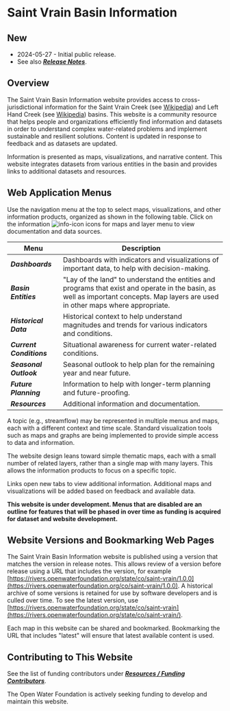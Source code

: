 # Saint Vrain Basin Information #

## New ##

*   2024-05-27 - Initial public release.
*   See also [***Release Notes***](#/content-page/release-notes).

## Overview ##

The Saint Vrain Basin Information website provides access to cross-jurisdictional
information for the
Saint Vrain Creek (see [Wikipedia](https://en.wikipedia.org/wiki/St._Vrain_Creek)) and
Left Hand Creek (see [Wikipedia](https://en.wikipedia.org/wiki/Left_Hand_Creek_(Colorado))) basins.
This website is a community resource that helps people and organizations efficiently find information and datasets
in order to understand complex
water-related problems and implement sustainable and resilient solutions.
Content is updated in response to feedback and as datasets are updated.

Information is presented as maps, visualizations, and narrative content.
This website integrates datasets from various entities in the basin and provides
links to additional datasets and resources.

## Web Application Menus ##

Use the navigation menu at the top to select maps, visualizations, and other information products, organized as shown in the following table.
Click on the information ![info-icon](/img/info-icon.png) icons for maps and layer menu to view documentation and data sources.

| **Menu** | **Description** |
| -- | -- |
| ***Dashboards*** | Dashboards with indicators and visualizations of important data, to help with decision-making. |
| ***Basin Entities*** | "Lay of the land" to understand the entities and programs that exist and operate in the basin, as well as important concepts.  Map layers are used in other maps where appropriate. |
| ***Historical Data*** | Historical context to help understand magnitudes and trends for various indicators and conditions. | 
| ***Current Conditions*** | Situational awareness for current water-related conditions. |
| ***Seasonal Outlook*** | Seasonal outlook to help plan for the remaining year and near future. |
| ***Future Planning*** | Information to help with longer-term planning and future-proofing. |
| ***Resources*** | Additional information and documentation. |

A topic (e.g., streamflow) may be represented in multiple menus and maps,
each with a different context and time scale.
Standard visualization tools such as maps and graphs are being implemented
to provide simple access to data and information.

The website design leans toward simple thematic maps, each with a small number of related layers,
rather than a single map with many layers.
This allows the information products to focus on a specific topic.

Links open new tabs to view additional information.
Additional maps and visualizations will be added based on feedback and available data.

**This website is under development.  Menus that are disabled are an outline for features that will be phased in over
time as funding is acquired for dataset and website development.**

## Website Versions and Bookmarking Web Pages ##

The Saint Vrain Basin Information website is published using a version that matches the version in release notes.
This allows review of a version before release using a URL that includes the version,
for example [https://rivers.openwaterfoundation.org/state/co/saint-vrain/1.0.0](https://rivers.openwaterfoundation.org/co/saint-vrain/1.0.0).
A historical archive of some versions is retained for use by software developers and is culled over time.
To see the latest version, use [https://rivers.openwaterfoundation.org/state/co/saint-vrain](https://rivers.openwaterfoundation.org/state/co/saint-vrain/).

Each map in this website can be shared and bookmarked.
Bookmarking the URL that includes "latest" will ensure that latest available content is used.

## Contributing to This Website ##

See the list of funding contributors under [***Resources / Funding Contributors***](#/content-page/funders.md).

The Open Water Foundation is actively seeking funding to develop and maintain this website.
